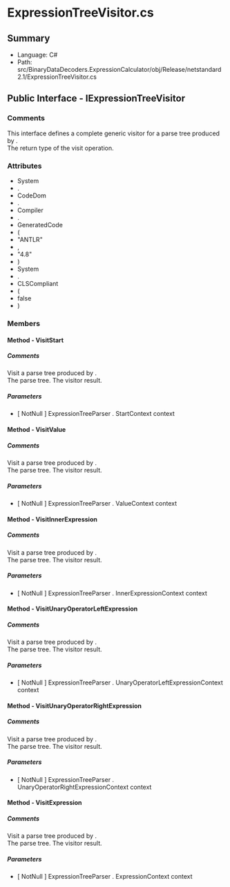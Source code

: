 ﻿# ExpressionTreeVisitor.cs

## Summary

* Language: C#
* Path: src/BinaryDataDecoders.ExpressionCalculator/obj/Release/netstandard2.1/ExpressionTreeVisitor.cs

## Public Interface - IExpressionTreeVisitor

### Comments

 <summary>
 This interface defines a complete generic visitor for a parse tree produced
 by <seecref="ExpressionTreeParser"/>.
 </summary>
 <typeparamname="Result">The return type of the visit operation.</typeparam>

### Attributes

 - System
 - .
 - CodeDom
 - .
 - Compiler
 - .
 - GeneratedCode
 - (
 - "ANTLR"
 - ,
 - "4.8"
 - )
 - System
 - .
 - CLSCompliant
 - (
 - false
 - )

### Members

#### Method - VisitStart

##### Comments

 <summary>
 Visit a parse tree produced by <seecref="ExpressionTreeParser.start"/>.
 </summary>
 <paramname="context">The parse tree.</param>
 <return>The visitor result.</return>

#####  Parameters

 - [ NotNull ] ExpressionTreeParser . StartContext context 

#### Method - VisitValue

##### Comments

 <summary>
 Visit a parse tree produced by <seecref="ExpressionTreeParser.value"/>.
 </summary>
 <paramname="context">The parse tree.</param>
 <return>The visitor result.</return>

#####  Parameters

 - [ NotNull ] ExpressionTreeParser . ValueContext context 

#### Method - VisitInnerExpression

##### Comments

 <summary>
 Visit a parse tree produced by <seecref="ExpressionTreeParser.innerExpression"/>.
 </summary>
 <paramname="context">The parse tree.</param>
 <return>The visitor result.</return>

#####  Parameters

 - [ NotNull ] ExpressionTreeParser . InnerExpressionContext context 

#### Method - VisitUnaryOperatorLeftExpression

##### Comments

 <summary>
 Visit a parse tree produced by <seecref="ExpressionTreeParser.unaryOperatorLeftExpression"/>.
 </summary>
 <paramname="context">The parse tree.</param>
 <return>The visitor result.</return>

#####  Parameters

 - [ NotNull ] ExpressionTreeParser . UnaryOperatorLeftExpressionContext context 

#### Method - VisitUnaryOperatorRightExpression

##### Comments

 <summary>
 Visit a parse tree produced by <seecref="ExpressionTreeParser.unaryOperatorRightExpression"/>.
 </summary>
 <paramname="context">The parse tree.</param>
 <return>The visitor result.</return>

#####  Parameters

 - [ NotNull ] ExpressionTreeParser . UnaryOperatorRightExpressionContext context 

#### Method - VisitExpression

##### Comments

 <summary>
 Visit a parse tree produced by <seecref="ExpressionTreeParser.expression"/>.
 </summary>
 <paramname="context">The parse tree.</param>
 <return>The visitor result.</return>

#####  Parameters

 - [ NotNull ] ExpressionTreeParser . ExpressionContext context 

